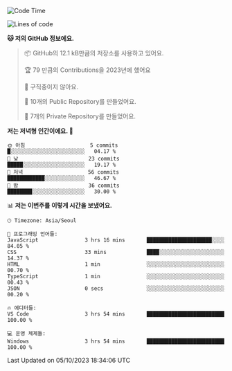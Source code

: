  <!--START_SECTION:waka-->
![Code Time](http://img.shields.io/badge/Code%20Time-219%20hrs%2021%20mins-blue)

![Lines of code](https://img.shields.io/badge/%EC%A0%80%EB%8A%94%20%EC%97%AC%ED%83%9C%EA%B9%8C%EC%A7%80%20-154.1%20thousand%20%EC%A4%84%EC%9D%98%20%EC%BD%94%EB%93%9C%EB%A5%BC%20%EC%9E%91%EC%84%B1%ED%96%88%EC%96%B4%EC%9A%94.-blue)

**🐱 저의 GitHub 정보에요.** 

> 📦 GitHub의 12.1 kB만큼의 저장소를 사용하고 있어요. 
 > 
> 🏆 79 만큼의 Contributions을 2023년에 했어요
 > 
> 🚫 구직중이지 않아요.
 > 
> 📜 10개의 Public Repository를 만들었어요. 
 > 
> 🔑 7개의 Private Repository를 만들었어요. 
 > 
**저는 저녁형 인간이에요. 🦉** 

```text
🌞 아침                     5 commits           █░░░░░░░░░░░░░░░░░░░░░░░░   04.17 % 
🌆 낮　                     23 commits          █████░░░░░░░░░░░░░░░░░░░░   19.17 % 
🌃 저녁                     56 commits          ████████████░░░░░░░░░░░░░   46.67 % 
🌙 밤　                     36 commits          ████████░░░░░░░░░░░░░░░░░   30.00 % 
```


📊 **저는 이번주를 이렇게 시간을 보냈어요.** 

```text
🕑︎ Timezone: Asia/Seoul

💬 프로그래밍 언어들: 
JavaScript               3 hrs 16 mins       █████████████████████░░░░   84.05 % 
CSS                      33 mins             ████░░░░░░░░░░░░░░░░░░░░░   14.37 % 
HTML                     1 min               ░░░░░░░░░░░░░░░░░░░░░░░░░   00.70 % 
TypeScript               1 min               ░░░░░░░░░░░░░░░░░░░░░░░░░   00.43 % 
JSON                     0 secs              ░░░░░░░░░░░░░░░░░░░░░░░░░   00.20 % 

🔥 에디터들: 
VS Code                  3 hrs 54 mins       █████████████████████████   100.00 % 

💻 운영 체제들: 
Windows                  3 hrs 54 mins       █████████████████████████   100.00 % 
```


 Last Updated on 05/10/2023 18:34:06 UTC
<!--END_SECTION:waka-->
